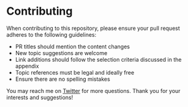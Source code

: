 # Contributing
When contributing to this repository, please ensure your pull request adheres to the following guidelines:
- PR titles should mention the content changes
- New topic suggestions are welcome
- Link additions should follow the selection criteria discussed in the appendix
- Topic references must be legal and ideally free
- Ensure there are no spelling mistakes

You may reach me on [Twitter](https://twitter.com/vicoyeh) for more questions. Thank you for your interests and suggestions!
